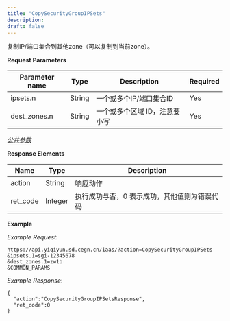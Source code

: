 ```yaml
---
title: "CopySecurityGroupIPSets"
description: 
draft: false
---
```




复制IP/端口集合到其他zone（可以复制到当前zone）。

**Request Parameters**

| Parameter name | Type | Description | Required |
| --- | --- | --- | --- |
| ipsets.n | String | 一个或多个IP/端口集合ID | Yes |
| dest_zones.n | String | 一个或多个区域 ID，注意要小写 | Yes |

[_公共参数_](../../../parameters/)

**Response Elements**

| Name | Type | Description |
| --- | --- | --- |
| action | String | 响应动作 |
| ret_code | Integer | 执行成功与否，0 表示成功，其他值则为错误代码 |

**Example**

_Example Request_:

```
https://api.yiqiyun.sd.cegn.cn/iaas/?action=CopySecurityGroupIPSets
&ipsets.1=sgi-12345678
&dest_zones.1=zw1b
&COMMON_PARAMS
```

_Example Response_:

```
{
  "action":"CopySecurityGroupIPSetsResponse",
  "ret_code":0
}
```
